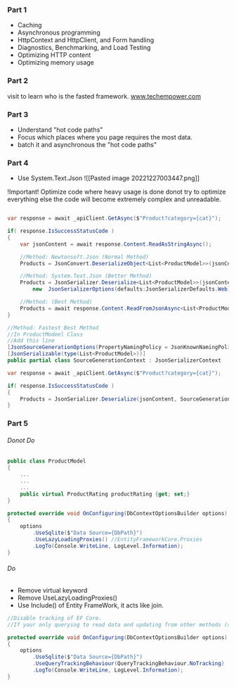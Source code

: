 
### Part 1

- Caching
- Asynchronous programming
- HttpContext and HttpClient, and Form handling
- Diagnostics, Benchmarking, and Load Testing
- Optimizing HTTP content
- Optimizing memory usage

### Part 2

visit to learn who is the fasted framework.
www.techempower.com

### Part 3
- Understand "hot code paths"
- Focus which places where you page requires the most data.
- batch it and asynchronous the "hot code paths"

### Part 4

- Use System.Text.Json
![[Pasted image 20221227003447.png]]

!Important!
Optimize code where heavy usage is done donot try to optimize everything else the code will become extremely complex and unreadable.

```C#

var response = await _apiClient.GetAsync($"Product?category={cat}");

if( response.IsSuccessStatusCode )
{
	var jsonContent = await response.Content.ReadAsStringAsync();

	//Method: Newtonsoft.Json (Normal Method)
	Products = JsonConvert.DeserializeObject<List<ProductModel>>(jsonContent); 

	//Method: System.Text.Json (Better Method)
	Products = JsonSerializer.Deserialize<List<ProductModel>>(jsonContent, 
		new  JsonSerializerOptions(defaults:JsonSerializerDefaults.Web));

	//Method: (Best Method)
	Products = await response.Content.ReadFromJsonAsync<List<ProductModel>>();
}

```

```C#
//Method: Fastest Best Method
//In ProductModeel Class 
//Add this line
[JsonSourceGenerationOptions(PropertyNamingPolicy = JsonKnownNamingPolicy.CamelCase)]
[JsonSerializable(type(List<ProductModel>))]
public partial class SourceGenerationContext : JsonSerializerContext
```

```C#
var response = await _apiClient.GetAsync($"Product?category={cat}");

if( response.IsSuccessStatusCode )
{
	Products = JsonSerializer.Deserialize(jsonContent, SourceGenerationContext.Default.ListProductModel);
}
```

### Part 5

###### Donot Do

```C#
public class ProductModel
{
	...
	...
	...
	public virtual ProductRating productRating {get; set;}
}
```

```C#
protected override void OnConfiguring(DbContextOptionsBuilder options)
{
	options
		.UseSqlite($"Data Source={DbPath}")
		.UseLazyLoadingProxies() //EntityFrameworkCore.Proxies
		.LogTo(Console.WriteLine, LogLevel.Information);
}
```


###### Do

- Remove virtual keyword
- Remove UseLazyLoadingProxies()
- Use Include() of Entity FrameWork, it acts like join.

```C#
//Disable tracking of EF Core.
//If your only querying to read data and updating from other methods (such as other dbContext) then turn off tracking.

protected override void OnConfiguring(DbContextOptionsBuilder options)
{
	options
		.UseSqlite($"Data Source={DbPath}")
		.UseQueryTrackingBehaviour(QueryTrackingBehaviour.NoTracking)
		.LogTo(Console.WriteLine, LogLevel.Information);
}
```